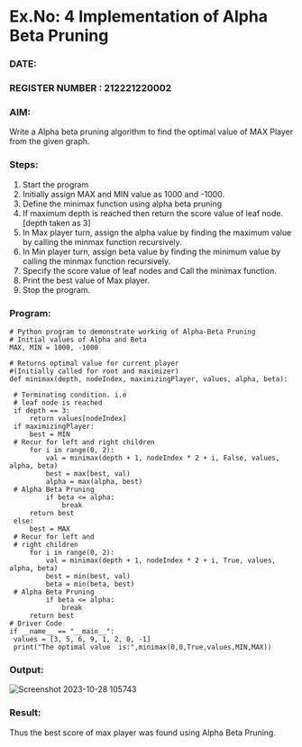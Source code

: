 # Ex.No: 4   Implementation of Alpha Beta Pruning 
### DATE:                                                                            
### REGISTER NUMBER : 212221220002
### AIM: 
Write a Alpha beta pruning algorithm to find the optimal value of MAX Player from the given graph.
### Steps:
1. Start the program
2. Initially  assign MAX and MIN value as 1000 and -1000.
3.  Define the minimax function  using alpha beta pruning
4.  If maximum depth is reached then return the score value of leaf node. [depth taken as 3]
5.  In Max player turn, assign the alpha value by finding the maximum value by calling the minmax function recursively.
6.  In Min player turn, assign beta value by finding the minimum value by calling the minmax function recursively.
7.  Specify the score value of leaf nodes and Call the minimax function.
8.  Print the best value of Max player.
9.  Stop the program. 

### Program:
```
# Python program to demonstrate working of Alpha-Beta Pruning 
# Initial values of Alpha and Beta 
MAX, MIN = 1000, -1000 
 
# Returns optimal value for current player 
#(Initially called for root and maximizer) 
def minimax(depth, nodeIndex, maximizingPlayer, values, alpha, beta): 
 
 # Terminating condition. i.e 
 # leaf node is reached 
 if depth == 3: 
     return values[nodeIndex] 
 if maximizingPlayer: 
     best = MIN 
 # Recur for left and right children 
     for i in range(0, 2): 
         val = minimax(depth + 1, nodeIndex * 2 + i, False, values, alpha, beta) 
         best = max(best, val) 
         alpha = max(alpha, best)
 # Alpha Beta Pruning 
         if beta <= alpha: 
             break 
     return best 
 else: 
     best = MAX 
 # Recur for left and 
 # right children 
     for i in range(0, 2): 
         val = minimax(depth + 1, nodeIndex * 2 + i, True, values, alpha, beta) 
         best = min(best, val) 
         beta = min(beta, best) 
 # Alpha Beta Pruning 
         if beta <= alpha: 
             break 
     return best 
# Driver Code 
if __name__ == "__main__": 
 values = [3, 5, 6, 9, 1, 2, 0, -1] 
 print("The optimal value  is:",minimax(0,0,True,values,MIN,MAX))
```

### Output:

![Screenshot 2023-10-28 105743](https://github.com/Aishwarya-TM/AI_Lab_2023-24/assets/127846109/56806025-3110-4a03-b0ce-286ba1c90df2)


### Result:
Thus the best score of max player was found using Alpha Beta Pruning.
